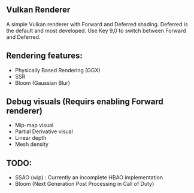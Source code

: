 ## Vulkan Renderer
A simple Vulkan renderer with Forward and Deferred shading.
Deferred is the default and most developed. Use Key 9,0 to switch between Forward and Deferred.

## Rendering features: 
* Physically Based Rendering (GGX)
* SSR
* Bloom (Gaussian Blur)

## Debug visuals (Requirs enabling Forward renderer)
* Mip-map visual
* Partial Derivative visual 
* Linear depth
* Mesh density

## TODO:
* SSAO (wip) : Currently an incomplete HBAO implementation 
* Bloom (Next Generation Post Processing in Call of Duty)
